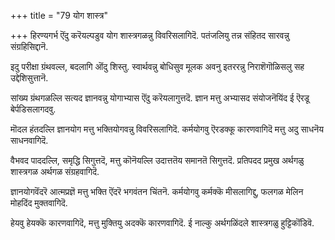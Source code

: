 +++
title = "79 योग शास्त्र"

+++
हिरण्यगर्भ ऎंदु करॆयल्पडुव योग शास्त्रगळन्नु विवरिसलागिदॆ. पतंजलियु तन्न संहितद सारवन्नु संग्रहिसिद्दानॆ.

इदु परीक्षा ग्रंथवल्ल, बदलागि ऒंदु शिस्तु. स्वार्थवन्नु बोधिसुव मूलक अवनु इतररन्नु निराशॆगॊळिसलु सह उद्देशिसुत्तानॆ.

सांख्य ग्रंथगळल्लि सत्यद ज्ञानवन्नु योगाभ्यास ऎंदु करॆयलागुत्तदॆ. ज्ञान मत्तु अभ्यासद संयोजनॆयिंद ई ऎरडू बेर्पडिसलागदवु.

मॊदल हंतदल्लि ज्ञानयोग मत्तु भक्तियोगवन्नु विवरिसलागिदॆ. कर्मयोगवु ऎरडक्कू कारणवागिदॆ मत्तु अदु साधनॆय साधनवागिदॆ.

वैभवद पाददल्लि, समृद्धि सिगुत्तदॆ, मत्तु कॊनॆयल्लि उदात्ततॆय समानतॆ सिगुत्तदॆ. प्रतिपदद प्रमुख अर्थगळु शास्त्रगळ अर्थगळ संग्रहवागिदॆ.

ज्ञानयोगवॆंदरॆ आत्मप्रज्ञॆ मत्तु भक्ति ऎंदरॆ भगवंतन चिंतनॆ. कर्मयोगवु कर्मक्कॆ मीसलागिद्दु, फलगळ मेलिन मोहदिंद मुक्तवागिदॆ.

हेयवु हेयक्कॆ कारणवागिदॆ, मत्तु मुक्तियु अदक्कॆ कारणवागिदॆ. ई नाल्कु अर्थगळिंदले शास्त्रगळु हुट्टिकॊंडिवॆ.

